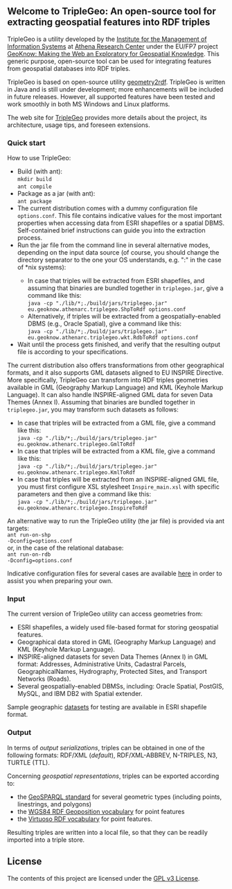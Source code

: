 <html>
<HEAD>
</head>
<body>

<div id="readme" class="clearfix announce instapaper_body md">
<article class="markdown-body entry-content" itemprop="mainContentOfPage">

<h2><a name="welcome-to-triplegeo" class="anchor" href="#welcome-to-triplegeo"><span class="octicon octicon-link"></span></a>Welcome to TripleGeo: An open-source tool for extracting geospatial features into RDF triples</h2>

<p>TripleGeo is a utility developed by the <a href="http://www.ipsyp.gr/">Institute for the Management of Information Systems</a> at <a href="http://www.athena-innovation.gr/en.html">Athena Research Center</a> under the EU/FP7 project <a href="http://geoknow.eu">GeoKnow: Making the Web an Exploratory for Geospatial Knowledge</a>. This generic purpose, open-source tool can be used for integrating features from geospatial databases into RDF triples.</p>

<p>TripleGeo is based on open-source utility <a href="https://github.com/boricles/geometry2rdf/tree/master/Geometry2RDF">geometry2rdf</a>. TripleGeo is written in Java and is still under development; more enhancements will be included in future releases. However, all supported features have been tested and work smoothly in both MS Windows and Linux platforms.</p>

<p>The web site for <a href="https://web.imis.athena-innovation.gr/redmine/projects/geoknow_public/wiki/TripleGeo">TripleGeo</a> provides more details about the project, its architecture, usage tips, and foreseen extensions.</p>

<h3>
<a name="quick-start" class="anchor" href="#Quick start"><span class="octicon octicon-link"></span></a>Quick start</h3>

How to use TripleGeo:
<ul>
<li>Build (with ant):<br/>
<code>mkdir build</code><br/>
<code>ant compile</code>
</li>
<li>Package as a jar (with ant):<br/>
<code>ant package</code>
</li>
<li>The current distribution comes with a dummy configuration file <code>options.conf</code>. This file contains indicative values for the most important properties when accessing data from ESRI shapefiles or a spatial DBMS. Self-contained brief instructions can guide you into the extraction process.</li>
<li>Run the jar file from the command line in several alternative modes, depending on the input data source (of course, you should change the directory separator to the one your OS understands, e.g. ":" in the case of *nix systems):</li>
<ul>
<li>In case that triples will be extracted from ESRI shapefiles, and assuming that binaries are bundled together in <code>triplegeo.jar</code>, give a command like this:</br>
<code>java -cp "./lib/*;./build/jars/triplegeo.jar" eu.geoknow.athenarc.triplegeo.ShpToRdf options.conf</code></li>
<li>Alternatively, if triples will be extracted from a geospatially-enabled DBMS (e.g., Oracle Spatial), give a command like this:</br>
<code>java -cp "./lib/*;./build/jars/triplegeo.jar" eu.geoknow.athenarc.triplegeo.wkt.RdbToRdf options.conf</code></li>
</ul>
<li>Wait until the process gets finished, and verify that the resulting output file is according to your specifications.</li>
</ul>

The current distribution also offers transformations from other geographical formats, and it also supports GML datasets aligned to EU INSPIRE Directive. More specifically, TripleGeo can transform into RDF triples geometries available in GML (Geography Markup Language) and KML (Keyhole Markup Language). It can also handle INSPIRE-aligned GML data for seven Data Themes (Annex I). Assuming that binaries are bundled together in <code>triplegeo.jar</code>, you may transform such datasets as follows:
<ul>
<li>In case that triples will be extracted from a GML file, give a command like this:</br>
<code>java -cp "./lib/*;./build/jars/triplegeo.jar" eu.geoknow.athenarc.triplegeo.GmlToRdf <input.gml> <output.rdf> </code></li>
<li>In case that triples will be extracted from a KML file, give a command like this:</br>
<code>java -cp "./lib/*;./build/jars/triplegeo.jar" eu.geoknow.athenarc.triplegeo.KmlToRdf <input.kml> <output.rdf> </code></li>
<li>In case that triples will be extracted from an INSPIRE-aligned GML file, you must first configure XSL stylesheet <code>Inspire_main.xsl</code> with specific parameters and then give a command like this:</br>
<code>java -cp "./lib/*;./build/jars/triplegeo.jar" eu.geoknow.athenarc.triplegeo.InspireToRdf <input.gml> <output.rdf> </code></li>
</ul>

An alternative way to run the TripleGeo utility (the jar file) is provided via ant targets:<br/>
<code>ant run-on-shp -Dconfig=options.conf</code><br/>
or, in the case of the relational database:<br/>
<code>ant run-on-rdb -Dconfig=options.conf</code><br/>

<p>Indicative configuration files for several cases are available <a href="https://github.com/GeoKnow/TripleGeo/tree/master/test/conf/">here</a> in order to assist you when preparing your own.

<h3>
<a name="input" class="anchor" href="#Input"><span class="octicon octicon-link"></span></a>Input</h3>

<p>The current version of TripleGeo utility can access geometries from:</p>
<ul>
<li>ESRI shapefiles, a widely used file-based format for storing geospatial features.</li>
<li>Geographical data stored in GML (Geography Markup Language) and KML (Keyhole Markup Language).</li>
<li>INSPIRE-aligned datasets for seven Data Themes (Annex I) in GML format: Addresses, Administrative Units, Cadastral Parcels, GeographicalNames, Hydrography, Protected Sites, and Transport Networks (Roads).</li>
<li>Several geospatially-enabled DBMSs, including: Oracle Spatial, PostGIS, MySQL, and IBM DB2 with Spatial extender.</li>
</ul>
</ul>

<p>Sample geographic <a href="https://github.com/GeoKnow/TripleGeo/tree/master/test/data/">datasets</a> for testing are available in ESRI shapefile format.</p>

<h3>
<a name="output" class="anchor" href="#Output"><span class="octicon octicon-link"></span></a>Output</h3>

<p>In terms of <i>output serializations</i>, triples can be obtained in one of the following formats: RDF/XML (<i>default</i>), RDF/XML-ABBREV, N-TRIPLES, N3, TURTLE (TTL).</p>
<p>Concerning <i>geospatial representations</i>, triples can be exported according to:</p>
<ul>
<li>the <a href="https://portal.opengeospatial.org/files/?artifact_id=47664">GeoSPARQL standard</a> for several geometric types (including points, linestrings, and polygons)</li>
<li>the <a href="http://www.w3.org/2003/01/geo/">WGS84 RDF Geoposition vocabulary</a> for point features</li>
<li>the <a href="http://docs.openlinksw.com/virtuoso/rdfsparqlgeospat.html">Virtuoso RDF vocabulary</a> for point features.</li>
</ul>

<p>Resulting triples are written into a local file, so that they can be readily imported into a triple store.</p>


<h2>
<a name="license" class="anchor" href="#license"><span class="octicon octicon-link"></span></a>License</h2>

<p>The contents of this project are licensed under the <a href="https://github.com/GeoKnow/TripleGeo/blob/master/LICENSE">GPL v3 License</a>.</p></article>

</body>
</html>
